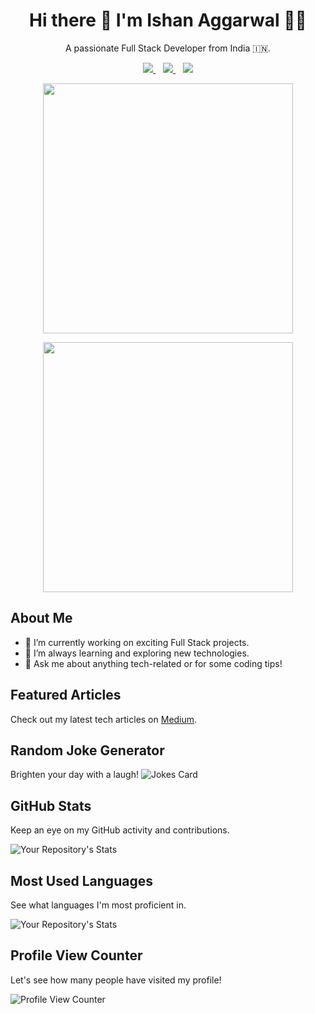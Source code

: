 <h1 align='center'>
  Hi there 👋 I'm Ishan Aggarwal 👨‍💻
</h1>

<p align='center'>
  A passionate Full Stack Developer from India 🇮🇳.
</p>

<p align='center'>
  <a href="https://www.linkedin.com/in/ishan-aggarwal/">
    <img src="https://img.shields.io/badge/linkedin-%230077B5.svg?&style=for-the-badge&logo=linkedin&logoColor=white" />
  </a>&nbsp;&nbsp;
  <a href="https://www.instagram.com/ishan.agg/">
    <img src="https://img.shields.io/badge/instagram-%23E4405F.svg?&style=for-the-badge&logo=instagram&logoColor=white" />        
  </a>&nbsp;&nbsp;
  <a href="https://leetcode.com/ishan_aggarwal/">
    <img src="https://img.shields.io/badge/-LeetCode-FFA116?style=for-the-badge&logo=LeetCode&logoColor=black" />        
  </a>
</p>

<p align='center'>
  <a href="#"><img src="https://github-readme-stats.vercel.app/api?username=ishan-aggarwal&show_icons=true&theme=dark" width="400"></a>
</p>

<p align='center'>
  <a href="#"><img src="https://github-readme-stats.vercel.app/api/top-langs/?username=ishan-aggarwal&show_icons=true&theme=dark" width="400"></a>
</p>

## About Me

- 🔭 I’m currently working on exciting Full Stack projects.
- 🌱 I’m always learning and exploring new technologies.
- 💬 Ask me about anything tech-related or for some coding tips!

## Featured Articles

Check out my latest tech articles on [Medium](https://medium.com/@ishan-aggarwal).

## Random Joke Generator

Brighten your day with a laugh! ![Jokes Card](https://readme-jokes.vercel.app/api)

## GitHub Stats

Keep an eye on my GitHub activity and contributions.

![Your Repository's Stats](https://github-readme-stats.vercel.app/api?username=ishan-aggarwal&show_icons=true)

## Most Used Languages

See what languages I'm most proficient in.

![Your Repository's Stats](https://github-readme-stats.vercel.app/api/top-langs/?username=ishan-aggarwal&theme=blue-green)

## Profile View Counter

Let's see how many people have visited my profile!

![Profile View Counter](https://komarev.com/ghpvc/?username=ishan-aggarwal)
